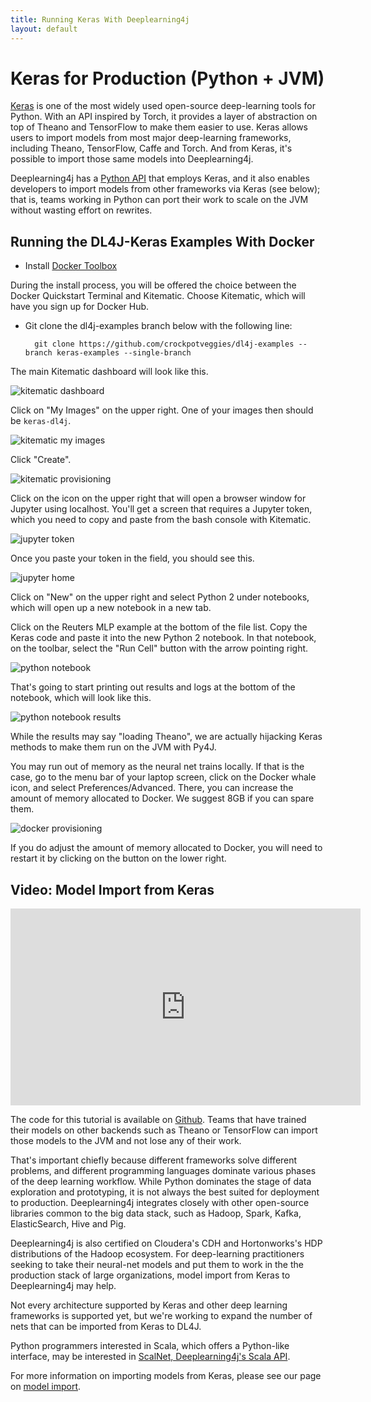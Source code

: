 ```yaml
---
title: Running Keras With Deeplearning4j 
layout: default
---
```


# Keras for Production (Python + JVM)

[Keras](keras.io) is one of the most widely used open-source deep-learning tools for Python. With an API inspired by Torch, it provides a layer of abstraction on top of Theano and TensorFlow to make them easier to use. Keras allows users to import models from most major deep-learning frameworks, including Theano, TensorFlow, Caffe and Torch. And from Keras, it's possible to import those same models into Deeplearning4j. 

Deeplearning4j has a [Python API](https://github.com/crockpotveggies/dl4j-examples/tree/keras-examples/dl4j-keras-examples) that employs Keras, and it also enables developers to import models from other frameworks via Keras (see below); that is, teams working in Python can port their work to scale on the JVM without wasting effort on rewrites. 

## Running the DL4J-Keras Examples With Docker

* Install [Docker Toolbox](https://www.docker.com/products/docker-toolbox)

During the install process, you will be offered the choice between the Docker Quickstart Terminal and Kitematic. Choose Kitematic, which will have you sign up for Docker Hub. 

* Git clone the dl4j-examples branch below with the following line:


        git clone https://github.com/crockpotveggies/dl4j-examples --branch keras-examples --single-branch

The main Kitematic dashboard will look like this. 

![kitematic dashboard](./img/kitematic-dashboard.png)

Click on "My Images" on the upper right. One of your images then should be `keras-dl4j`.

![kitematic my images](./img/kitematic-my-images.png)

Click "Create". 

![kitematic provisioning](./img/kitematic-provisioning.jpg)

Click on the icon on the upper right that will open a browser window for Jupyter using localhost. You'll get a screen that requires a Jupyter token, which you need to copy and paste from the bash console with Kitematic.

![jupyter token](./img/jupyter-token.png)

Once you paste your token in the field, you should see this. 

![jupyter home](./img/jupyter-home.jpg)

Click on "New" on the upper right and select Python 2 under notebooks, which will open up a new notebook in a new tab. 

Click on the Reuters MLP example at the bottom of the file list. Copy the Keras code and paste it into the new Python 2 notebook. In that notebook, on the toolbar, select the "Run Cell" button with the arrow pointing right.

![python notebook](./img/python-notebook.png)

That's going to start printing out results and logs at the bottom of the notebook, which will look like this.

![python notebook results](./img/python-notebook-results.png)

While the results may say "loading Theano", we are actually hijacking Keras methods to make them run on the JVM with Py4J. 

You may run out of memory as the neural net trains locally. If that is the case, go to the menu bar of your laptop screen, click on the Docker whale icon, and select Preferences/Advanced. There, you can increase the amount of memory allocated to Docker. We suggest 8GB if you can spare them. 

![docker provisioning](./img/docker-provisioning.jpg)

If you do adjust the amount of memory allocated to Docker, you will need to restart it by clicking on the button on the lower right.

## Video: Model Import from Keras

<iframe width="560" height="315" src="https://www.youtube.com/embed/bI1aR1Tj2DM" frameborder="0" allowfullscreen></iframe>

The code for this tutorial is available on [Github](https://gist.github.com/tomthetrainer/f6e073444286e5d97d976bd77292a064). Teams that have trained their models on other backends such as Theano or TensorFlow can import those models to the JVM and not lose any of their work. 

That's important chiefly because different frameworks solve different problems, and different programming languages dominate various phases of the deep learning workflow. While Python dominates the stage of data exploration and prototyping, it is not always the best suited for deployment to production. Deeplearning4j integrates closely with other open-source libraries common to the big data stack, such as Hadoop, Spark, Kafka, ElasticSearch, Hive and Pig. 

Deeplearning4j is also certified on Cloudera's CDH and Hortonworks's HDP distributions of the Hadoop ecosystem. For deep-learning practitioners seeking to take their neural-net models and put them to work in the the production stack of large organizations, model import from Keras to Deeplearning4j may help. 

Not every architecture supported by Keras and other deep learning frameworks is supported yet, but we're working to expand the number of nets that can be imported from Keras to DL4J. 

Python programmers interested in Scala, which offers a Python-like interface, may be interested in [ScalNet, Deeplearning4j's Scala API](https://github.com/deeplearning4j/scalnet). 

For more information on importing models from Keras, please see our page on [model import](https://deeplearning4j.org/model-import-keras).
